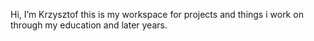 Hi, I’m Krzysztof
this is my workspace for projects and things i work on through my education and later years.

